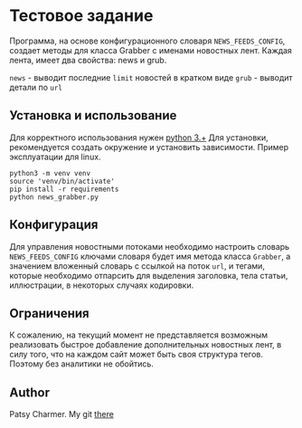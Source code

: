 # Тестовое задание

Программа, на основе конфигурационного словаря `NEWS_FEEDS_CONFIG`, создает методы для класса Grabber с именами новостных лент.
Каждая лента, имеет два свойства: news и grub.

`news` - выводит последние `limit` новостей в кратком виде
`grub` - выводит детали по `url`

## Установка и использование

Для корректного использования нужен [python 3.+](https://python.org)
Для установки, рекомендуется создать окружение и установить зависимости.
Пример эксплуатации для linux.
```
python3 -m venv venv
source 'venv/bin/activate'
pip install -r requirements
python news_grabber.py
```

## Конфигурация

Для управления новостными потоками необходимо настроить словарь `NEWS_FEEDS_CONFIG`
ключами словаря будет имя метода класса `Grabber`, а значением вложенный словарь с ссылкой на поток `url`, и тегами, 
которые необходимо отпарсить для выделения заголовка, тела статьи, иллюстрации, в некоторых случаях кодировки.

## Ограничения
К сожалению, на текущий момент не представляется возможным реализовать быстрое добавление дополнительных новостных лент,
в силу того, что на каждом сайт может быть своя структура тегов. Поэтому без аналитики не обойтись.

## Author

Patsy Charmer. My git [there](https://github.com/fromRussiaImportLove)
